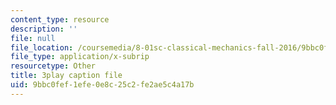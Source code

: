 ```yaml
---
content_type: resource
description: ''
file: null
file_location: /coursemedia/8-01sc-classical-mechanics-fall-2016/9bbc0fef1efe0e8c25c2fe2ae5c4a17b_jAcdLZRhYNU.srt
file_type: application/x-subrip
resourcetype: Other
title: 3play caption file
uid: 9bbc0fef-1efe-0e8c-25c2-fe2ae5c4a17b
---
```

